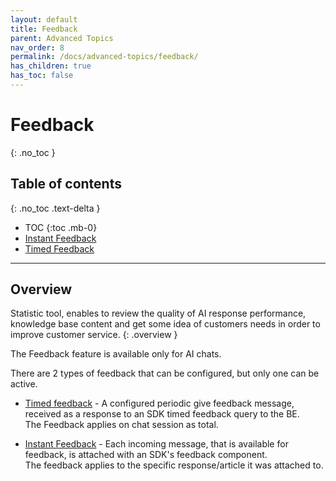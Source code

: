 ```yaml
---
layout: default
title: Feedback
parent: Advanced Topics
nav_order: 8
permalink: /docs/advanced-topics/feedback/
has_children: true
has_toc: false
---
```


# Feedback
{: .no_toc }

## Table of contents
{: .no_toc .text-delta }

- TOC
{:toc .mb-0}
- [Instant Feedback](./instant-feedback)
- [Timed Feedback](./timed-feedback) 

---

## Overview
Statistic tool, enables to review the quality of AI response performance, knowledge base content and get some idea of customers needs in order to improve customer service.
{: .overview }

The Feedback feature is available only for AI chats.   

There are 2 types of feedback that can be configured, but only one can be active.

- [Timed feedback](./timed-feedback) - A configured periodic give feedback message, received as a response to an SDK timed feedback query to the BE.  
The Feedback applies on chat session as total.

- [Instant Feedback](./instant-feedback) - Each incoming message, that is available for feedback, is attached with an SDK's feedback component.   
The feedback applies to the specific response/article it was attached to.